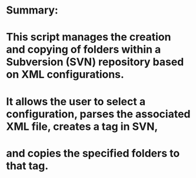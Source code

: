 # Summary:
# This script manages the creation and copying of folders within a Subversion (SVN) repository based on XML configurations.
# It allows the user to select a configuration, parses the associated XML file, creates a tag in SVN, 
# and copies the specified folders to that tag.

